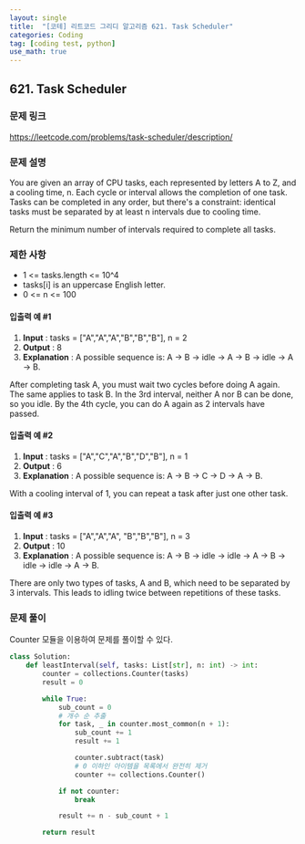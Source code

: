 ```yaml
---
layout: single
title:  "[코테] 리트코드 그리디 알고리즘 621. Task Scheduler"
categories: Coding
tag: [coding test, python]
use_math: true
---
```


## 621. Task Scheduler
### 문제 링크
<https://leetcode.com/problems/task-scheduler/description/>

### 문제 설명
You are given an array of CPU tasks, each represented by letters A to Z, and a cooling time, n. Each cycle or interval allows the completion of one task. Tasks can be completed in any order, but there's a constraint: identical tasks must be separated by at least n intervals due to cooling time.

​Return the minimum number of intervals required to complete all tasks.

### 제한 사항
- 1 <= tasks.length <= 10^4
- tasks[i] is an uppercase English letter.
- 0 <= n <= 100

#### 입출력 예 #1 
1. **Input** : tasks = ["A","A","A","B","B","B"], n = 2
2. **Output** : 8
3. **Explanation** : A possible sequence is: A -> B -> idle -> A -> B -> idle -> A -> B.

After completing task A, you must wait two cycles before doing A again. The same applies to task B. In the 3rd interval, neither A nor B can be done, so you idle. By the 4th cycle, you can do A again as 2 intervals have passed.

#### 입출력 예 #2 
1. **Input** : tasks = ["A","C","A","B","D","B"], n = 1
2. **Output** : 6
3. **Explanation** : A possible sequence is: A -> B -> C -> D -> A -> B.

With a cooling interval of 1, you can repeat a task after just one other task.

#### 입출력 예 #3
1. **Input** : tasks = ["A","A","A", "B","B","B"], n = 3
2. **Output** : 10
3. **Explanation** : A possible sequence is: A -> B -> idle -> idle -> A -> B -> idle -> idle -> A -> B.

There are only two types of tasks, A and B, which need to be separated by 3 intervals. This leads to idling twice between repetitions of these tasks.

### 문제 풀이
Counter 모듈을 이용하여 문제를 풀이할 수 있다.


```python
class Solution:
    def leastInterval(self, tasks: List[str], n: int) -> int:
        counter = collections.Counter(tasks)
        result = 0

        while True:
            sub_count = 0
            # 개수 순 추출
            for task, _ in counter.most_common(n + 1):
                sub_count += 1
                result += 1

                counter.subtract(task)
                # 0 이하인 아이템을 목록에서 완전히 제거
                counter += collections.Counter()

            if not counter:
                break

            result += n - sub_count + 1

        return result
```
